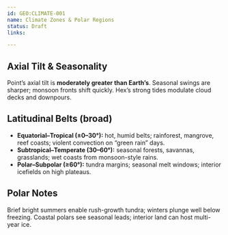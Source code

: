 ```yaml
---
id: GEO:CLIMATE-001
name: Climate Zones & Polar Regions
status: Draft
links:

---
```


## Axial Tilt & Seasonality
Point’s axial tilt is **moderately greater than Earth’s**. Seasonal swings are sharper; monsoon fronts shift quickly. Hex’s strong tides modulate cloud decks and downpours.

## Latitudinal Belts (broad)
- **Equatorial–Tropical (±0–30°):** hot, humid belts; rainforest, mangrove, reef coasts; violent convection on “green rain” days.
- **Subtropical–Temperate (30–60°):** seasonal forests, savannas, grasslands; wet coasts from monsoon-style rains.
- **Polar–Subpolar (≥60°):** tundra margins; seasonal melt windows; interior icefields on high plateaus.

## Polar Notes
Brief bright summers enable rush-growth tundra; winters plunge well below freezing. Coastal polars see seasonal leads; interior land can host multi-year ice.
